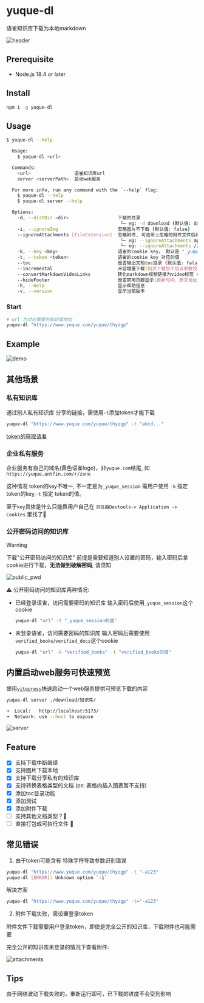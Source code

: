 # yuque-dl

语雀知识库下载为本地markdown

![header](https://socialify.git.ci/gxr404/yuque-dl/image?description=1&descriptionEditable=%E8%AF%AD%E9%9B%80%E7%9F%A5%E8%AF%86%E5%BA%93%E4%B8%8B%E8%BD%BD&issues=1&logo=https%3A%2F%2Fraw.githubusercontent.com%2Fgxr404%2Fyuque-dl%2Fmain%2Fdocs%2Fassets%2Flogo.png&name=1&pattern=Circuit%20Board&pulls=1&stargazers=1&theme=Light)

## Prerequisite

- Node.js 18.4 or later

## Install

```bash
npm i -g yuque-dl
```

## Usage

```bash
$ yuque-dl --help

  Usage:
    $ yuque-dl <url>

  Commands:
    <url>                语雀知识库url
    server <serverPath>  启动web服务

  For more info, run any command with the `--help` flag:
    $ yuque-dl --help
    $ yuque-dl server --help

  Options:
    -d, --distDir <dir>                  下载的目录
                                          └─ eg: -d download (默认值: download)
    -i, --ignoreImg                      忽略图片不下载 (默认值: false)
    --ignoreAttachments [fileExtension]  忽略附件, 可选带上忽略的附件文件后缀(多种后缀逗号分割)
                                          └─ eg: --ignoreAttachments mp4,pdf // 忽略后缀名mp4,pdf的附件
                                          └─ eg: --ignoreAttachments // 忽略所有附件 (默认值: false)
    -k, --key <key>                      语雀的cookie key， 默认是 "_yuque_session"， 在某些企业版本中 key 不一样
    -t, --token <token>                  语雀的cookie key 对应的值 
    --toc                                是否输出文档toc目录 (默认值: false)
    --incremental                        开启增量下载[初次下载加不加该参数没区别] (默认值: false)
    --convertMarkdownVideoLinks          转化markdown视频链接为video标签 (默认值: false)
    --hideFooter                         是否禁用页脚显示[更新时间、原文地址...] (默认值: false)
    -h, --help                           显示帮助信息
    -v, --version                        显示当前版本
```

### Start

```bash
# url 为对应需要的知识库地址
yuque-dl "https://www.yuque.com/yuque/thyzgp"
```

## Example

![demo](https://github.com/gxr404/yuque-dl/assets/17134256/98fbbc81-91d4-47f8-9316-eb0ef060d6be)

## 其他场景

### 私有知识库

通过别人私有知识库 分享的链接，需使用`-t`添加token才能下载

```bash
yuque-dl "https://www.yuque.com/yuque/thyzgp" -t "abcd..."
```

[token的获取请看](./docs/GET_TOEKN.md)

### 企业私有服务

企业服务有自己的域名(黄色语雀logo)，非`yuque.com`结尾, 如`https://yuque.antfin.com/r/zone`

这种情况 token的key不唯一, 不一定是为`_yuque_session` 需用户使用 `-k` 指定 token的key,`-t` 指定 token的值。

至于`key`具体是什么只能靠用户自己在 `浏览器Devtools-> Application -> Cookies` 里找了🤔

### 公开密码访问的知识库

> [!WARNING]
> 下载"公开密码访问的知识库" 前提是需要知道别人设置的密码，输入密码后拿cookie进行下载，**无法做到破解密码**, 请须知

![public_pwd](https://github.com/gxr404/yuque-dl/assets/17134256/b546a9a3-68f0-4f76-b450-6b16f464db5d)

⚠️ 公开密码访问的知识库两种情况:

- 已经登录语雀，访问需要密码的知识库 输入密码后使用`_yuque_session`这个cookie

    ```bash
    yuque-dl "url" -t "_yuque_session的值"
    ```

- 未登录语雀，访问需要密码的知识库 输入密码后需要使用`verified_books`/`verified_docs`这个cookie

    ```bash
    yuque-dl "url" -k "verified_books" -t "verified_books的值"
    ```

## 内置启动web服务可快速预览

使用[`vitepress`](https://vitepress.dev/)快速启动一个web服务提供可预览下载的内容

```bash
yuque-dl server ./download/知识库/

➜  Local:   http://localhost:5173/
➜  Network: use --host to expose
```

![server](https://github.com/gxr404/yuque-dl/assets/17134256/6d3a06cd-20b1-4eca-ae75-d9a90614336f)

## Feature

- [x] 支持下载中断继续
- [x] 支持图片下载本地
- [x] 支持下载分享私有的知识库
- [x] 支持转换表格类型的文档 (ps: 表格内插入图表暂不支持)
- [x] 添加toc目录功能
- [x] 添加测试
- [x] 添加附件下载
- [ ] 支持其他文档类型？🤔
- [ ] 直接打包成可执行文件 🤔

## 常见错误

1. 由于token可能含有 特殊字符导致参数识别错误

```bash
yuque-dl "https://www.yuque.com/yuque/thyzgp" -t "-a123"
yuque-dl [ERROR]: Unknown option `-1`
```

解决方案

```bash
yuque-dl "https://www.yuque.com/yuque/thyzgp" -t="-a123"
```

2. 附件下载失败，需设置登录token

附件文件下载需要用户登录token，即使是完全公开的知识库，下载附件也可能需要

完全公开的知识库未登录的情况下查看附件:

![attachments](https://github.com/user-attachments/assets/6e764abf-0da6-4fb8-ab96-7d027830b291)

## Tips

由于网络波动下载失败的，重新运行即可，已下载的进度不会受到影响
